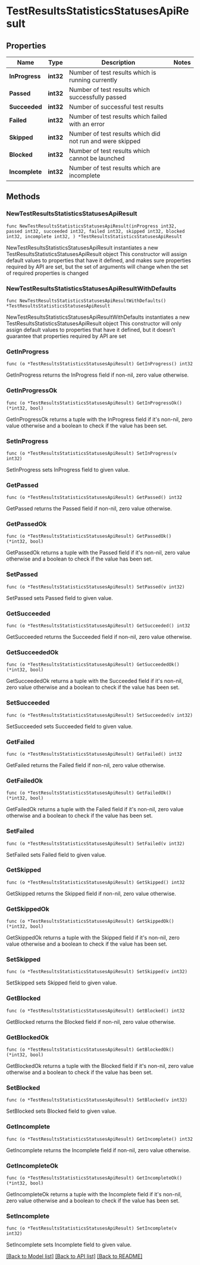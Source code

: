 # TestResultsStatisticsStatusesApiResult

## Properties

Name | Type | Description | Notes
------------ | ------------- | ------------- | -------------
**InProgress** | **int32** | Number of test results which is running currently | 
**Passed** | **int32** | Number of test results which successfully passed | 
**Succeeded** | **int32** | Number of successful test results | 
**Failed** | **int32** | Number of test results which failed with an error | 
**Skipped** | **int32** | Number of test results which did not run and were skipped | 
**Blocked** | **int32** | Number of test results which cannot be launched | 
**Incomplete** | **int32** | Number of test results which are incomplete | 

## Methods

### NewTestResultsStatisticsStatusesApiResult

`func NewTestResultsStatisticsStatusesApiResult(inProgress int32, passed int32, succeeded int32, failed int32, skipped int32, blocked int32, incomplete int32, ) *TestResultsStatisticsStatusesApiResult`

NewTestResultsStatisticsStatusesApiResult instantiates a new TestResultsStatisticsStatusesApiResult object
This constructor will assign default values to properties that have it defined,
and makes sure properties required by API are set, but the set of arguments
will change when the set of required properties is changed

### NewTestResultsStatisticsStatusesApiResultWithDefaults

`func NewTestResultsStatisticsStatusesApiResultWithDefaults() *TestResultsStatisticsStatusesApiResult`

NewTestResultsStatisticsStatusesApiResultWithDefaults instantiates a new TestResultsStatisticsStatusesApiResult object
This constructor will only assign default values to properties that have it defined,
but it doesn't guarantee that properties required by API are set

### GetInProgress

`func (o *TestResultsStatisticsStatusesApiResult) GetInProgress() int32`

GetInProgress returns the InProgress field if non-nil, zero value otherwise.

### GetInProgressOk

`func (o *TestResultsStatisticsStatusesApiResult) GetInProgressOk() (*int32, bool)`

GetInProgressOk returns a tuple with the InProgress field if it's non-nil, zero value otherwise
and a boolean to check if the value has been set.

### SetInProgress

`func (o *TestResultsStatisticsStatusesApiResult) SetInProgress(v int32)`

SetInProgress sets InProgress field to given value.


### GetPassed

`func (o *TestResultsStatisticsStatusesApiResult) GetPassed() int32`

GetPassed returns the Passed field if non-nil, zero value otherwise.

### GetPassedOk

`func (o *TestResultsStatisticsStatusesApiResult) GetPassedOk() (*int32, bool)`

GetPassedOk returns a tuple with the Passed field if it's non-nil, zero value otherwise
and a boolean to check if the value has been set.

### SetPassed

`func (o *TestResultsStatisticsStatusesApiResult) SetPassed(v int32)`

SetPassed sets Passed field to given value.


### GetSucceeded

`func (o *TestResultsStatisticsStatusesApiResult) GetSucceeded() int32`

GetSucceeded returns the Succeeded field if non-nil, zero value otherwise.

### GetSucceededOk

`func (o *TestResultsStatisticsStatusesApiResult) GetSucceededOk() (*int32, bool)`

GetSucceededOk returns a tuple with the Succeeded field if it's non-nil, zero value otherwise
and a boolean to check if the value has been set.

### SetSucceeded

`func (o *TestResultsStatisticsStatusesApiResult) SetSucceeded(v int32)`

SetSucceeded sets Succeeded field to given value.


### GetFailed

`func (o *TestResultsStatisticsStatusesApiResult) GetFailed() int32`

GetFailed returns the Failed field if non-nil, zero value otherwise.

### GetFailedOk

`func (o *TestResultsStatisticsStatusesApiResult) GetFailedOk() (*int32, bool)`

GetFailedOk returns a tuple with the Failed field if it's non-nil, zero value otherwise
and a boolean to check if the value has been set.

### SetFailed

`func (o *TestResultsStatisticsStatusesApiResult) SetFailed(v int32)`

SetFailed sets Failed field to given value.


### GetSkipped

`func (o *TestResultsStatisticsStatusesApiResult) GetSkipped() int32`

GetSkipped returns the Skipped field if non-nil, zero value otherwise.

### GetSkippedOk

`func (o *TestResultsStatisticsStatusesApiResult) GetSkippedOk() (*int32, bool)`

GetSkippedOk returns a tuple with the Skipped field if it's non-nil, zero value otherwise
and a boolean to check if the value has been set.

### SetSkipped

`func (o *TestResultsStatisticsStatusesApiResult) SetSkipped(v int32)`

SetSkipped sets Skipped field to given value.


### GetBlocked

`func (o *TestResultsStatisticsStatusesApiResult) GetBlocked() int32`

GetBlocked returns the Blocked field if non-nil, zero value otherwise.

### GetBlockedOk

`func (o *TestResultsStatisticsStatusesApiResult) GetBlockedOk() (*int32, bool)`

GetBlockedOk returns a tuple with the Blocked field if it's non-nil, zero value otherwise
and a boolean to check if the value has been set.

### SetBlocked

`func (o *TestResultsStatisticsStatusesApiResult) SetBlocked(v int32)`

SetBlocked sets Blocked field to given value.


### GetIncomplete

`func (o *TestResultsStatisticsStatusesApiResult) GetIncomplete() int32`

GetIncomplete returns the Incomplete field if non-nil, zero value otherwise.

### GetIncompleteOk

`func (o *TestResultsStatisticsStatusesApiResult) GetIncompleteOk() (*int32, bool)`

GetIncompleteOk returns a tuple with the Incomplete field if it's non-nil, zero value otherwise
and a boolean to check if the value has been set.

### SetIncomplete

`func (o *TestResultsStatisticsStatusesApiResult) SetIncomplete(v int32)`

SetIncomplete sets Incomplete field to given value.



[[Back to Model list]](../README.md#documentation-for-models) [[Back to API list]](../README.md#documentation-for-api-endpoints) [[Back to README]](../README.md)


